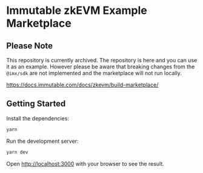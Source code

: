# Immutable zkEVM Example Marketplace

## Please Note
This repository is currently archived. The repository is here and you can use it as an example. However please be aware that breaking changes from the `@imx/sdk` are not implemented and the marketplace will not run locally.

https://docs.immutable.com/docs/zkevm/build-marketplace/

## Getting Started

Install the dependencies:

```bash
yarn
```

Run the development server:

```bash
yarn dev
```

Open [http://localhost:3000](http://localhost:3000) with your browser to see the
result.
